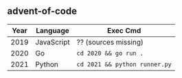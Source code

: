 
## advent-of-code

| Year | Language   | Exec Cmd                      |
| ---- | ---------- | ----------------------------- |
| 2019 | JavaScript | ?? (sources missing)          |
| 2020 | Go         | `cd 2020 && go run .`         |
| 2021 | Python     | `cd 2021 && python runner.py` |
